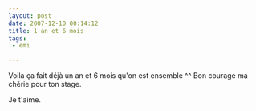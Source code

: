 ```yaml
---
layout: post
date: 2007-12-10 00:14:12
title: 1 an et 6 mois
tags:
 - emi

---
```


Voila ça fait déjà un an et 6 mois qu'on est ensemble ^^
Bon courage ma chérie pour ton stage.

Je t'aime.

